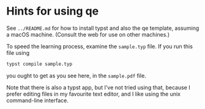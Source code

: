 # Hints for using qe

See `../README.md` for how to install typst and also the qe template, assuming
a macOS machine.  (Consult the web for use on other machines.)

To speed the learning process, examine the `sample.typ` file. If you run this
file using

```sh
typst compile sample.typ
```

you ought to get as you see here, in the `sample.pdf` file.

Note that there is also a typst app, but I've not tried using that, because I
prefer editing files in my favourite text editor, and I like using the unix
command-line interface.
